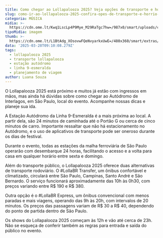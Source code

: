```yaml
---
title: Como chegar ao Lollapalooza 2025? Veja opções de transporte e horários
slug: como-ir-ao-lollapalooza-2025-confira-opes-de-transporte-e-horrio-de-abertura
categoria: MÚSICA
midia: >-
  https://cdn.ome.lt/Kwq1LscLp4P9Mye_M29RaTgc7hw=/987x0/smart/uploads/conteudo/fotos/lolla_dc0oian.png
tipoMidia: imagem
thumb: >-
  https://cdn.ome.lt/L1BtAdg_XOsovwFQeNvyarkxUwE=/480x360/smart/extras/conteudos/lolla_sYMCbeX.png
data: '2025-03-28T09:10:08.279Z'
tags:
  - lollapalooza 2025
  - transporte lollapalooza
  - estação autódromo
  - linha 9-esmeralda
  - planejamento de viagem
author: Luana Souza
---
```


O Lollapalooza 2025 está próximo e muitos já estão com ingressos em mãos, mas ainda há dúvidas sobre como chegar ao Autódromo de Interlagos, em São Paulo, local do evento. Acompanhe nossas dicas e planeje sua ida.

A Estação Autódromo da Linha 9-Esmeralda é a mais próxima ao local. A partir dela, são 24 minutos de caminhada até o Portão G ou cerca de cinco minutos de carro. Importante ressaltar que não há estacionamento no Autódromo, e o uso de aplicativos de transporte pode ser oneroso durante os dias de festival.

Durante o evento, todas as estações da malha ferroviária de São Paulo operarão com desembarque 24 horas, facilitando o acesso e a volta para casa em qualquer horário entre sexta e domingo.

Além do transporte público, o Lollapalooza 2025 oferece duas alternativas de transporte rodoviário. O #LollaBR Transfer, um ônibus confortável e climatizado, circulará entre São Paulo, Campinas, Santo André e São Bernardo. O serviço funcionará aproximadamente das 10h às 0h30, com preços variando entre R$ 190 e R$ 380.

Outra opção é o #LollaBR Express, um ônibus convencional com menos paradas e mais viagens, operando das 9h às 20h, com intervalos de 20 minutos. Os preços das passagens variam de R$ 30 a R$ 40, dependendo do ponto de partida dentro de São Paulo.

Os shows do Lollapalooza 2025 começam às 12h e vão até cerca de 23h. Não se esqueça de conferir também as regras para entrada e saída do público no evento.
